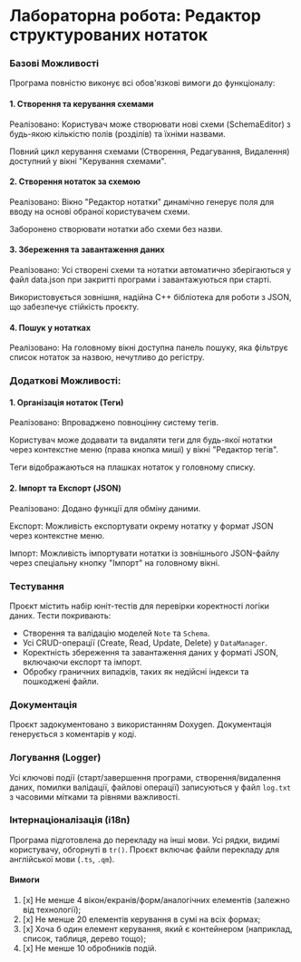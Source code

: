 # Лабораторна робота: Редактор структурованих нотаток


### Базові Можливості

Програма повністю виконує всі обов'язкові вимоги до функціоналу:

#### 1. Створення та керування схемами

   Реалізовано: Користувач може створювати нові схеми (SchemaEditor) з будь-якою кількістю полів (розділів) та їхніми назвами.

Повний цикл керування схемами (Створення, Редагування, Видалення) доступний у вікні "Керування схемами".

#### 2. Створення нотаток за схемою

   Реалізовано: Вікно "Редактор нотатки" динамічно генерує поля для вводу на основі обраної користувачем схеми.

Заборонено створювати нотатки або схеми без назви.

#### 3. Збереження та завантаження даних

   Реалізовано: Усі створені схеми та нотатки автоматично зберігаються у файл data.json при закритті програми і завантажуються при старті.

Використовується зовнішня, надійна C++ бібліотека для роботи з JSON, що забезпечує стійкість проєкту.

#### 4. Пошук у нотатках

   Реалізовано: На головному вікні доступна панель пошуку, яка фільтрує список нотаток за назвою, нечутливо до регістру.

### Додаткові Можливості:

#### 1. Організація нотаток (Теги)

   Реалізовано: Впроваджено повноцінну систему тегів.

Користувач може додавати та видаляти теги для будь-якої нотатки через контекстне меню (права кнопка миші) у вікні "Редактор тегів".

Теги відображаються на плашках нотаток у головному списку.

#### 2. Імпорт та Експорт (JSON)

   Реалізовано: Додано функції для обміну даними.

Експорт: Можливість експортувати окрему нотатку у формат JSON через контекстне меню.

Імпорт: Можливість імпортувати нотатки із зовнішнього JSON-файлу через спеціальну кнопку "Імпорт" на головному вікні.

### Тестування

Проєкт містить набір юніт-тестів для перевірки коректності логіки даних. Тести покривають:
* Створення та валідацію моделей `Note` та `Schema`.
* Усі CRUD-операції (Create, Read, Update, Delete) у `DataManager`.
* Коректність збереження та завантаження даних у форматі JSON, включаючи експорт та імпорт.
* Обробку граничних випадків, таких як недійсні індекси та пошкоджені файли.

### Документація

Проєкт задокументовано з використанням Doxygen. Документація генерується з коментарів у коді.

### Логування (Logger)

Усі ключові події (старт/завершення програми, створення/видалення даних, помилки валідації, файлові операції) записуються у файл `log.txt` з часовими мітками та рівнями важливості.

### Інтернаціоналізація (i18n)

Програма підготовлена до перекладу на інші мови. Усі рядки, видимі користувачу, обгорнуті в `tr()`. Проєкт включає файли перекладу для англійської мови (`.ts`, `.qm`).

#### Вимоги

1. [x] Не менше 4 вікон/екранів/форм/аналогічних елементів (залежно від технології);
2. [x] Не менше 20 елементів керування в сумі на всіх формах;
3. [x] Хоча б один елемент керування, який є контейнером (наприклад, список, таблиця, дерево тощо);
4. [x] Не менше 10 обробників подій.